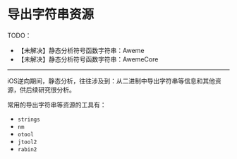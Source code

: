 # 导出字符串资源

TODO：

* 【未解决】静态分析符号函数字符串：Aweme
* 【未解决】静态分析符号函数字符串：AwemeCore

---

iOS逆向期间，静态分析，往往涉及到：从二进制中导出字符串等信息和其他资源，供后续研究很分析。

常用的导出字符串等资源的工具有：

* `strings`
* `nm`
* `otool`
* `jtool2`
* `rabin2`
